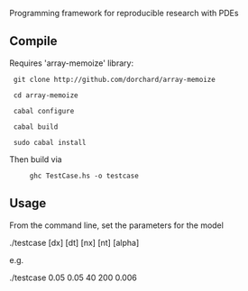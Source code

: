 Programming framework for reproducible research with PDEs

Compile
---------------------------------------------

Requires 'array-memoize' library: 

  	 git clone http://github.com/dorchard/array-memoize

	 cd array-memoize

	 cabal configure

  	 cabal build

  	 sudo cabal install

Then build via

     	 ghc TestCase.hs -o testcase

Usage
---------------------------------------------

From the command line, set the parameters for the model

  ./testcase [dx] [dt] [nx] [nt] [alpha]

e.g.

  ./testcase 0.05 0.05 40 200 0.006